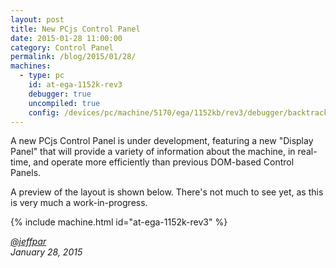 ```yaml
---
layout: post
title: New PCjs Control Panel
date: 2015-01-28 11:00:00
category: Control Panel
permalink: /blog/2015/01/28/
machines:
  - type: pc
    id: at-ega-1152k-rev3
    debugger: true
    uncompiled: true
    config: /devices/pc/machine/5170/ega/1152kb/rev3/debugger/backtrack/machine.xml
---
```


A new PCjs Control Panel is under development, featuring a new "Display Panel" that will provide a variety of
information about the machine, in real-time, and operate more efficiently than previous DOM-based Control Panels.

A preview of the layout is shown below.  There's not much to see yet, as this is very much a work-in-progress.

{% include machine.html id="at-ega-1152k-rev3" %}

*[@jeffpar](http://twitter.com/jeffpar)*  
*January 28, 2015*
